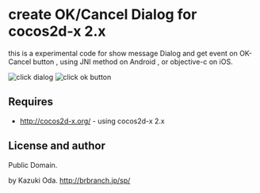 create OK/Cancel Dialog for cocos2d-x 2.x
======================
this is a experimental code for show message Dialog and get event on OK-Cancel button , using JNI method on Android , or objective-c on iOS.

![click dialog](http://brbranch.jp/blog/wp-content/uploads/2014/08/dialog_test1.png)
![click ok button](http://brbranch.jp/blog/wp-content/uploads/2014/08/dialog_testok.png)

Requires
-------------
* <http://cocos2d-x.org/> - using cocos2d-x 2.x

License and author
-------------
Public Domain.

by Kazuki Oda.
<http://brbranch.jp/sp/>